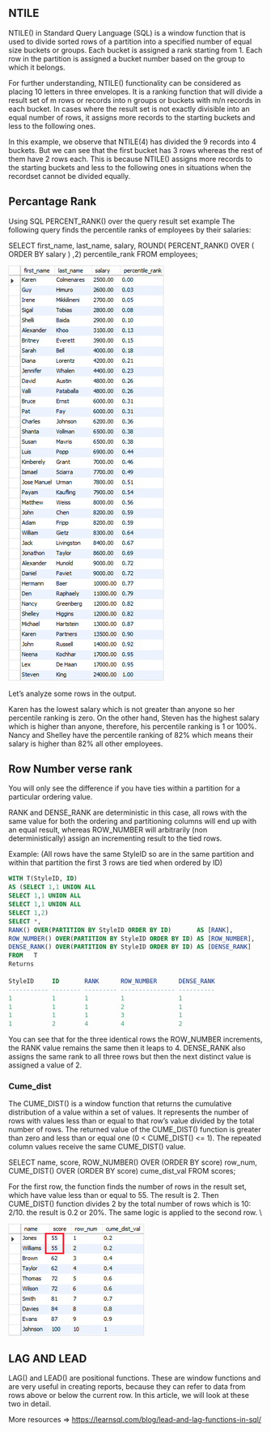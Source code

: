 ## NTILE
NTILE() in Standard Query Language (SQL) is a window function that is used to divide sorted rows of a partition into a specified number of equal size buckets or groups. Each bucket is assigned a rank starting from 1. Each row in the partition is assigned a bucket number based on the group to which it belongs.

For further understanding, NTILE() functionality can be considered as placing 10 letters in three envelopes. It is a ranking function that will divide a result set of m rows or records into n groups or buckets with m/n records in each bucket. In cases where the result set is not exactly divisible into an equal number of rows, it assigns more records to the starting buckets and less to the following ones.

In this example, we observe that NTILE(4) has divided the 9 records into 4 buckets. But we can see that the first bucket has 3 rows whereas the rest of them have 2 rows each. This is because NTILE() assigns more records to the starting buckets and less to the following ones in situations when the recordset cannot be divided equally.

## Percantage Rank

Using SQL PERCENT_RANK() over the query result set example
The following query finds the percentile ranks of employees by their salaries:

SELECT
first_name,
last_name,
salary,
ROUND(
PERCENT_RANK() OVER (
ORDER BY salary
)
,2) percentile_rank
FROM
employees;

![img.png](img.png)

Let’s analyze some rows in the output.

Karen has the lowest salary which is not greater than anyone so her percentile ranking is zero. On the other hand, Steven has the highest salary which is higher than anyone, therefore, his percentile ranking is 1 or 100%.
Nancy and Shelley have the percentile ranking of 82% which means their salary is higher than 82% all other employees.

## Row Number verse rank 

You will only see the difference if you have ties within a partition for a particular ordering value.

RANK and DENSE_RANK are deterministic in this case, all rows with the same value for both the ordering and partitioning columns will end up with an equal result, whereas ROW_NUMBER will arbitrarily (non deterministically) assign an incrementing result to the tied rows.

Example: (All rows have the same StyleID so are in the same partition and within that partition the first 3 rows are tied when ordered by ID)
```sql
WITH T(StyleID, ID)
AS (SELECT 1,1 UNION ALL
SELECT 1,1 UNION ALL
SELECT 1,1 UNION ALL
SELECT 1,2)
SELECT *,
RANK() OVER(PARTITION BY StyleID ORDER BY ID)       AS [RANK],
ROW_NUMBER() OVER(PARTITION BY StyleID ORDER BY ID) AS [ROW_NUMBER],
DENSE_RANK() OVER(PARTITION BY StyleID ORDER BY ID) AS [DENSE_RANK]
FROM   T  
Returns

StyleID     ID       RANK      ROW_NUMBER      DENSE_RANK
----------- -------- --------- --------------- ----------
1           1        1         1               1
1           1        1         2               1
1           1        1         3               1
1           2        4         4               2
```
You can see that for the three identical rows the ROW_NUMBER increments, the RANK value remains the same then it leaps to 4. DENSE_RANK also assigns the same rank to all three rows but then the next distinct value is assigned a value of 2.

### Cume_dist
The CUME_DIST() is a window function that returns the cumulative distribution of a value within a set of values. It represents the number of rows with values less than or equal to that row’s value divided by the total number of rows.
The returned value of the CUME_DIST() function is greater than zero and less than or equal one (0 < CUME_DIST() <= 1). The repeated column values receive the same CUME_DIST() value.

SELECT
name,
score,
ROW_NUMBER() OVER (ORDER BY score) row_num,
CUME_DIST() OVER (ORDER BY score) cume_dist_val
FROM
scores;


For the first row, the function finds the number of rows in the result set, which have value less than or equal to 55. The result is 2. Then CUME_DIST() function divides 2 by the total number of rows which is 10: 2/10. the result is 0.2 or 20%. The same logic is applied to the second row. \

![img_1.png](img_1.png)

## LAG AND LEAD
LAG() and LEAD() are positional functions. These are window functions and are very useful in creating reports, because they can refer to data from rows above or below the current row. In this article, we will look at these two in detail.

More resources => https://learnsql.com/blog/lead-and-lag-functions-in-sql/
